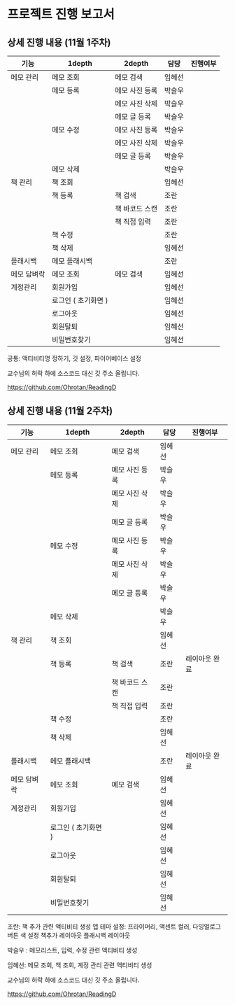 # 프로젝트 진행 보고서

## 상세 진행 내용 (11월 1주차)

| 기능        | 1depth              | 2depth         | 담당   | 진행여부 |
| ----------- | ------------------- | -------------- | ------ | -------- |
| 메모 관리   | 메모 조회           | 메모 검색      | 임혜선 |          |
|             | 메모 등록           | 메모 사진 등록 | 박슬우 |          |
|             |                     | 메모 사진 삭제 | 박슬우 |          |
|             |                     | 메모 글 등록   | 박슬우 |          |
|             | 메모 수정           | 메모 사진 등록 | 박슬우 |          |
|             |                     | 메모 사진 삭제 | 박슬우 |          |
|             |                     | 메모 글 등록   | 박슬우 |          |
|             | 메모 삭제           |                | 박슬우 |          |
| 책 관리     | 책 조회             |                | 임혜선 |          |
|             | 책 등록             | 책 검색        | 조란   |          |
|             |                     | 책 바코드 스캔 | 조란   |          |
|             |                     | 책 직접 입력   | 조란   |          |
|             | 책 수정             |                | 조란   |          |
|             | 책 삭제             |                | 임혜선 |          |
| 플래시백    | 메모 플래시백       |                | 조란   |          |
| 메모 담벼락 | 메모 조회           | 메모 검색      | 임혜선 |          |
| 계정관리    | 회원가입            |                | 임혜선 |          |
|             | 로그인 ( 초기화면 ) |                | 임혜선 |          |
|             | 로그아웃            |                | 임혜선 |          |
|             | 회원탈퇴            |                | 임혜선 |          |
|             | 비밀번호찾기        |                | 임혜선 |          |

공통: 액티비티명 정하기, 깃 설정, 파이어베이스 설정

교수님의 허락 하에 소스코드 대신 깃 주소 올립니다.

 https://github.com/Ohrotan/ReadingD 



## 상세 진행 내용 (11월 2주차)

| 기능        | 1depth              | 2depth         | 담당   | 진행여부      |
| ----------- | ------------------- | -------------- | ------ | ------------- |
| 메모 관리   | 메모 조회           | 메모 검색      | 임혜선 |               |
|             | 메모 등록           | 메모 사진 등록 | 박슬우 |               |
|             |                     | 메모 사진 삭제 | 박슬우 |               |
|             |                     | 메모 글 등록   | 박슬우 |               |
|             | 메모 수정           | 메모 사진 등록 | 박슬우 |               |
|             |                     | 메모 사진 삭제 | 박슬우 |               |
|             |                     | 메모 글 등록   | 박슬우 |               |
|             | 메모 삭제           |                | 박슬우 |               |
| 책 관리     | 책 조회             |                | 임혜선 |               |
|             | 책 등록             | 책 검색        | 조란   | 레이아웃 완료 |
|             |                     | 책 바코드 스캔 | 조란   |               |
|             |                     | 책 직접 입력   | 조란   |               |
|             | 책 수정             |                | 조란   |               |
|             | 책 삭제             |                | 임혜선 |               |
| 플래시백    | 메모 플래시백       |                | 조란   | 레이아웃 완료 |
| 메모 담벼락 | 메모 조회           | 메모 검색      | 임혜선 |               |
| 계정관리    | 회원가입            |                | 임혜선 |               |
|             | 로그인 ( 초기화면 ) |                | 임혜선 |               |
|             | 로그아웃            |                | 임혜선 |               |
|             | 회원탈퇴            |                | 임혜선 |               |
|             | 비밀번호찾기        |                | 임혜선 |               |

조란: 책 추가 관련 액티비티 생성
앱 테마 설정: 프라이머리, 액센트 컬러, 다잉얼로그 버튼 색 설정
책추가 레이아웃
플래시백 레이아웃

박슬우 : 메모리스트, 입력, 수정 관련 액티비티 생성 

임혜선: 메모 조회, 책 조회, 계정 관리 관련 액티비티 생성





교수님의 허락 하에 소스코드 대신 깃 주소 올립니다.

 https://github.com/Ohrotan/ReadingD 